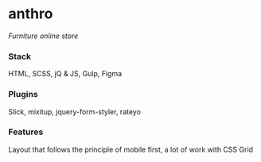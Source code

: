 # anthro
*Furniture online store*
### Stack
HTML, SCSS, jQ & JS, Gulp, Figma
### Plugins
Slick, mixitup, jquery-form-styler, rateyo
### Features
Layout that follows the principle of mobile first, a lot of work with CSS Grid
